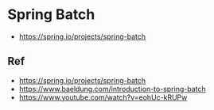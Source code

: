 # Spring Batch

* https://spring.io/projects/spring-batch

## Ref
* https://spring.io/projects/spring-batch
* https://www.baeldung.com/introduction-to-spring-batch
* https://www.youtube.com/watch?v=eohUc-kRUPw
